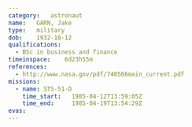 ```yaml
---
category:	astronaut
name:	GARN, Jake
type:	military
dob:	1932-10-12
qualifications:
  - BSc in business and finance
timeinspace:	6d23h55m
references:
  - http://www.nasa.gov/pdf/740566main_current.pdf
missions:
  - name: STS-51-D
    time_start:   1985-04-12T13:59:05Z
    time_end:     1985-04-19T13:54:29Z
evas:
---
```

